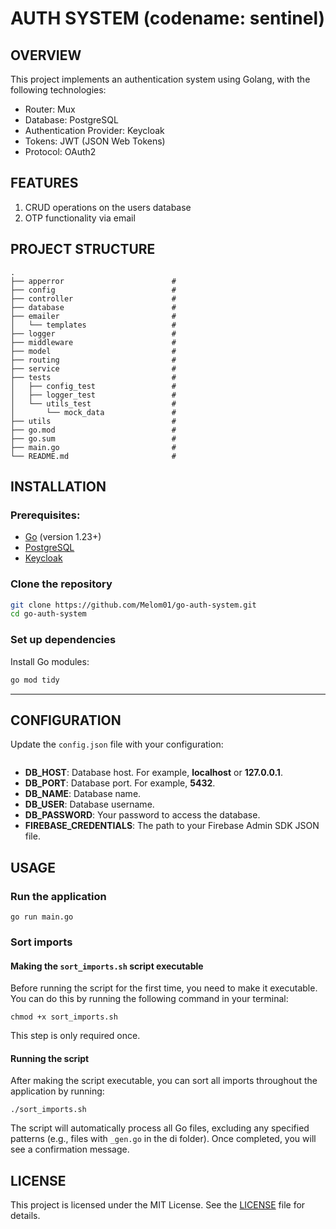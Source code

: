 # AUTH SYSTEM (codename: sentinel)

## OVERVIEW

This project implements an authentication system using Golang, with the following technologies:

- Router: Mux
- Database: PostgreSQL
- Authentication Provider: Keycloak
- Tokens: JWT (JSON Web Tokens)
- Protocol: OAuth2

## FEATURES

1. CRUD operations on the users database
2. OTP functionality via email


## PROJECT STRUCTURE

```
.
├── apperror                        #            
├── config                          #
├── controller                      #
├── database                        #
├── emailer                         #
│   └── templates                   #
├── logger                          #    
├── middleware                      #
├── model                           #
├── routing                         #
├── service                         #
├── tests                           #
│   ├── config_test                 #
│   ├── logger_test                 #
│   └── utils_test                  #    
│       └── mock_data               #
├── utils                           #
├── go.mod                          #
├── go.sum                          #
├── main.go                         #
└── README.md                       #  
```

## INSTALLATION

### Prerequisites:

- [Go](https://golang.org/dl/) (version 1.23+)
- [PostgreSQL](https://www.postgresql.org/)
- [Keycloak](https://www.keycloak.org/)

### Clone the repository

```bash
git clone https://github.com/Melom01/go-auth-system.git
cd go-auth-system
```

### Set up dependencies
Install Go modules:

```bash
go mod tidy
```

---

## CONFIGURATION

Update the `config.json` file with your configuration:
```JSON

```
- **DB_HOST**: Database host. For example, **localhost** or **127.0.0.1**.
- **DB_PORT**: Database port. For example, **5432**.
- **DB_NAME**: Database name.
- **DB_USER**: Database username.
- **DB_PASSWORD**: Your password to access the database.
- **FIREBASE_CREDENTIALS**: The path to your Firebase Admin SDK JSON file.


## USAGE

### Run the application

```shell
go run main.go
```

### Sort imports
#### Making the `sort_imports.sh` script executable

Before running the script for the first time, you need to make it executable. You can do this by running the following command in your terminal:
```shell
chmod +x sort_imports.sh
```
This step is only required once.

#### Running the script
After making the script executable, you can sort all imports throughout the application by running:
```shell
./sort_imports.sh
```
The script will automatically process all Go files, excluding any specified patterns (e.g., files with `_gen.go` in the di folder).
Once completed, you will see a confirmation message.

## LICENSE

This project is licensed under the MIT License. See the [LICENSE](LICENSE) file for details.
